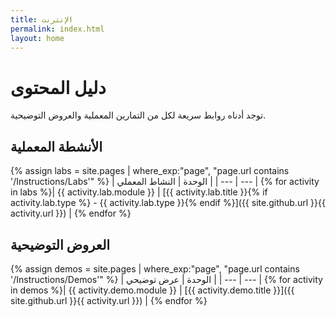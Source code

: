 ```yaml
---
title: الإنترنت
permalink: index.html
layout: home
---
```



# دليل المحتوى

توجد أدناه روابط سريعة لكل من التمارين المعملية والعروض التوضيحية.

## الأنشطة المعملية

{% assign labs = site.pages | where_exp:"page", "page.url contains '/Instructions/Labs'" %}
| الوحدة | النشاط المعملي |
| --- | --- | 
{% for activity in labs  %}| {{ activity.lab.module }} | [{{ activity.lab.title }}{% if activity.lab.type %} - {{ activity.lab.type }}{% endif %}]({{ site.github.url }}{{ activity.url }}) |
{% endfor %}


## العروض التوضيحية

{% assign demos = site.pages | where_exp:"page", "page.url contains '/Instructions/Demos'" %}
| الوحدة | عرض توضيحي |
| --- | --- | 
{% for activity in demos  %}| {{ activity.demo.module }} | [{{ activity.demo.title }}]({{ site.github.url }}{{ activity.url }}) |
{% endfor %}

